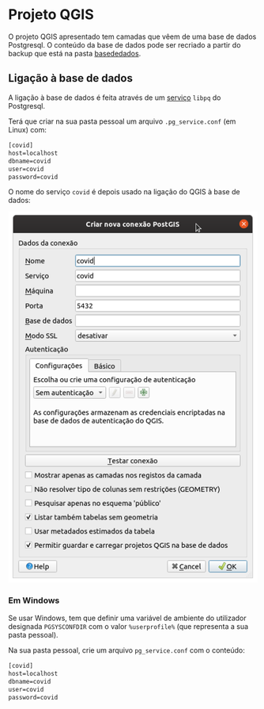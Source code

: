 # Projeto QGIS

O projeto QGIS apresentado tem camadas que vêem de uma base de dados Postgresql. O conteúdo da base de dados pode ser recriado a partir do backup que está na pasta [basededados](../basededados/).

## Ligação à base de dados

A ligação à base de dados é feita através de um [serviço](https://www.postgresql.org/docs/current/libpq-pgservice.html) `libpq` do Postgresql.

Terá que criar na sua pasta pessoal um arquivo `.pg_service.conf` (em Linux) com:

```
[covid]
host=localhost
dbname=covid
user=covid
password=covid
```

O nome do serviço `covid` é depois usado na ligação do QGIS à base de dados:

![](ligacao%20com%20libpq%20service.png)

### Em Windows

Se usar Windows, tem que definir uma variável de ambiente do utilizador designada `PGSYSCONFDIR` com o valor `%userprofile%` (que representa a sua pasta pessoal).

Na sua pasta pessoal, crie um arquivo `pg_service.conf` com o conteúdo:

```
[covid]
host=localhost
dbname=covid
user=covid
password=covid
```
